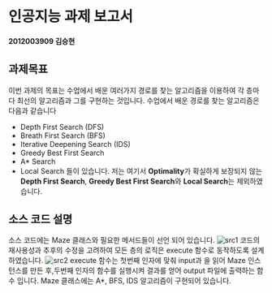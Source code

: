 # 인공지능 과제 보고서
#### 2012003909 김승현

과제목표
------
이번 과제의 목표는 수업에서 배운 여러가지 경로를 찾는 알고리즘을 이용하여 각 층마다 최선의 알고리즘과 그를 구현하는 것입니다.
수업에서 배운 경로를 찾는 알고리즘은 다음과 같습니다
- Depth First Search (DFS)
- Breath First Search (BFS)
- Iterative Deepening Search (IDS)
- Greedy Best First Search
- A* Search
- Local Search
들이 있습니다. 저는 여기서 **Optimality**가 확실하게 보장되지 않는 **Depth First Search**, **Greedy Best First Search**와 **Local Search**는 제외하였습니다.

소스 코드 설명
------
소스 코드에는 Maze 클래스와 필요한 메서드들이 선언 되어 있습니다.
![src1](./src1.png)
코드의 재사용성과 추후의 수정을 고려하여 모든 층의 로직은 execute 함수로 동작하도록 설계하였습니다.
![src2](./src2.png)
execute 함수는 첫번째 인자에 맞춰 input과 을 읽어 Maze 인스턴스를 만든 후,두번째 인자의 함수를 실행시켜 결과를 얻어 output 파일에 출력하는 함수 입니다.
 Maze 클래스에는 A*, BFS, IDS 알고리즘이 구현되어 있습니다.
 